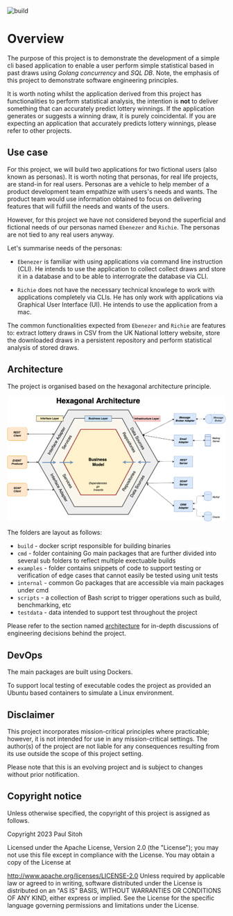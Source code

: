 ![build](https://github.com/paulwizviz/go-web/workflows/build/badge.svg)
# Overview

The purpose of this project is to demonstrate the development of a simple cli based application to enable a user perform simple statistical based in past draws using *Golang concurrency* and *SQL DB*. Note, the emphasis of this project to demonstrate software engineering principles.

It is worth noting whilst the application derived from this project has functionalities to perform statistical analysis, the intention is **not** to deliver something that can accurately predict lottery winnings. If the application generates or suggests a winning draw, it is purely coincidental. If you are expecting an application that accurately predicts lottery winnings, please refer to other projects.

## Use case

For this project, we will build two applications for two fictional users (also known as personas). It is worth noting that personas, for real life projects, are stand-in for real users. Personas are a vehicle to help member of a product development team empathize with users's needs and wants. The product team would use information obtained to focus on delivering features that will fulfill the needs and wants of the users.

However, for this project we have not considered beyond the superficial and fictional needs of our personas named `Ebenezer` and `Richie`. The personas are not tied to any real users anyway.

Let's summarise needs of the personas:

* `Ebenezer` is familiar with using applications via command line instruction (CLI). He intends to use the application to collect collect draws and store it in a database and to be able to interrograte the database via CLI.

* `Richie` does not have the necessary technical knowlege to work with applications completely via CLIs. He has only work with applications via Graphical User Interface (UI). He intends to use the application from a mac.  

The common functionalities expected from `Ebenezer` and `Richie` are features to: extract lottery draws in CSV from the UK National lottery website, store the downloaded draws in a persistent repository and perform statistical analysis of stored draws.

## Architecture

The project is organised based on the hexagonal architecture principle.

![Architecture Principle](./docs/img/hexagonal.png)

The folders are layout as follows:

* `build` - docker script responsible for building binaries
* `cmd` - folder containing Go main packages that are further divided into several sub folders to reflect multiple exectuable builds
* `examples` - folder contains snippets of code to support testing or verification of edge cases that cannot easily be tested using unit tests
* `internal` - common Go packages that are accessible via main packages under cmd
* `scripts` - a collection of Bash script to trigger operations such as build, benchmarking, etc
* `testdata` - data intended to support test throughout the project

Please refer to the section named [architecture](./docs/arch.md) for in-depth discussions of engineering decisions behind the project.

## DevOps

The main packages are built using Dockers.

To support local testing of executable codes the project as provided an Ubuntu based containers to simulate a Linux environment.

## Disclaimer

This project incorporates mission-critical principles where practicable; however, it is not intended for use in any mission-critical settings. The author(s) of the project are not liable for any consequences resulting from its use outside the scope of this project setting.

Please note that this is an evolving project and is subject to changes without prior notification.

## Copyright notice

Unless otherwise specified, the copyright of this project is assigned as follows.

Copyright 2023 Paul Sitoh

Licensed under the Apache License, Version 2.0 (the "License"); you may not use this file except in compliance with the License. You may obtain a copy of the License at

http://www.apache.org/licenses/LICENSE-2.0 Unless required by applicable law or agreed to in writing, software distributed under the License is distributed on an "AS IS" BASIS, WITHOUT WARRANTIES OR CONDITIONS OF ANY KIND, either express or implied. See the License for the specific language governing permissions and limitations under the License.

